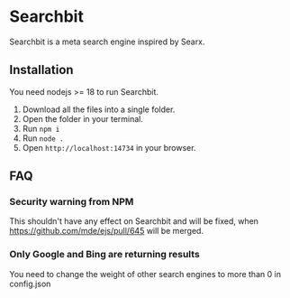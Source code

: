 # Searchbit
Searchbit is a meta search engine inspired by Searx.

## Installation
You need nodejs >= 18 to run Searchbit.

1) Download all the files into a single folder.
2) Open the folder in your terminal.
3) Run `npm i`
4) Run `node .`
5) Open `http://localhost:14734` in your browser.

## FAQ

### Security warning from NPM
This shouldn't have any effect on Searchbit and will be fixed, when https://github.com/mde/ejs/pull/645 will be merged.

### Only Google and Bing are returning results
You need to change the weight of other search engines to more than 0 in config.json
